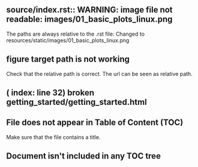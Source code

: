 ## source/index.rst:: WARNING: image file not readable: images/01_basic_plots_linux.png
The paths are always relative to the .rst file: Changed to resources/static/images/01_basic_plots_linux.png

## figure target path is not working
Check that the relative path is correct. The url can be seen as relative path.

## (           index: line   32) broken    getting_started/getting_started.html

## File does not appear in Table of Content (TOC)
Make sure that the file contains a title.

## Document isn't included in any TOC tree

